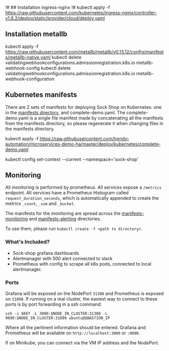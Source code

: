 !# ## Installation ingress-nginx
!#  kubectl apply -f https://raw.githubusercontent.com/kubernetes/ingress-nginx/controller-v1.8.2/deploy/static/provider/cloud/deploy.yaml

## Installation metallb
kubectl apply -f https://raw.githubusercontent.com/metallb/metallb/v0.13.12/config/manifests/metallb-native.yaml
kubectl delete validatingwebhookconfigurations.admissionregistration.k8s.io metallb-webhook-config
kubectl delete validatingwebhookconfigurations.admissionregistration.k8s.io metallb-webhook-configuration

## Kubernetes manifests

There are 2 sets of manifests for deploying Sock Shop on Kubernetes: one in the [manifests directory](manifests/), and complete-demo.yaml. The complete-demo.yaml is a single file manifest
made by concatenating all the manifests from the manifests directory, so please regenerate it when changing files in the manifests directory.

kubectl apply -f https://raw.githubusercontent.com/trendy-automation/microservices-demo-ha/master/deploy/kubernetes/complete-demo.yaml

kubectl config  set-context --current  --namespace='sock-shop'

## Monitoring

All monitoring is performed by prometheus. All services expose a `/metrics` endpoint. All services have a Prometheus Histogram called `request_duration_seconds`, which is automatically appended to create the metrics `_count`, `_sum` and `_bucket`.

The manifests for the monitoring are spread across the [manifests-monitoring](./manifests-monitoring) and [manifests-alerting](./manifests-alerting/) directories.

To use them, please run `kubectl create -f <path to directory>`.

### What's Included?

* Sock-shop grafana dashboards
* Alertmanager with 500 alert connected to slack
* Prometheus with config to scrape all k8s pods, connected to local alertmanager.

### Ports

Grafana will be exposed on the NodePort `31300` and Prometheus is exposed on `31090`. If running on a real cluster, the easiest way to connect to these ports is by port forwarding in a ssh command:
```
ssh -i $KEY -L 3000:$NODE_IN_CLUSTER:31300 -L 9090:$NODE_IN_CLUSTER:31090 ubuntu@$BASTION_IP
```
Where all the pertinent information should be entered. Grafana and Prometheus will be available on `http://localhost:3000` or `:9090`.

If on Minikube, you can connect via the VM IP address and the NodePort.
